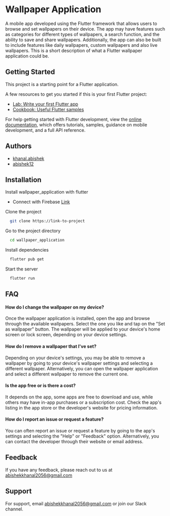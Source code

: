# Wallpaper Application

A mobile app developed using the Flutter framework that allows users to browse and set wallpapers on their device. The app may have features such as categories for different types of wallpapers, a search function, and the ability to save and share wallpapers. Additionally, the app can also be built to include features like daily wallpapers, custom wallpapers and also live wallpapers. This is a short description of what a Flutter wallpaper application could be.

## Getting Started

This project is a starting point for a Flutter application.

A few resources to get you started if this is your first Flutter project:

- [Lab: Write your first Flutter app](https://docs.flutter.dev/get-started/codelab)
- [Cookbook: Useful Flutter samples](https://docs.flutter.dev/cookbook)

For help getting started with Flutter development, view the
[online documentation](https://docs.flutter.dev/), which offers tutorials,
samples, guidance on mobile development, and a full API reference.


## Authors

- [khanal.abishek](https://www.instagram.com/khanal.abishek/)
- [abishek12](https://www.github.com/abishek12)


## Installation

Install wallpaper_application with flutter

- Connect with Firebase [Link](https://firebase.flutter.dev/docs/manual-installation/android)

Clone the project

```bash
  git clone https://link-to-project
```

Go to the project directory

```bash
  cd wallpaper_application
```

Install dependencies

```bash
  flutter pub get
```

Start the server

```bash
  flutter run
```


## FAQ

#### How do I change the wallpaper on my device?

Once the wallpaper application is installed, open the app and browse through the available wallpapers. Select the one you like and tap on the "Set as wallpaper" button. The wallpaper will be applied to your device's home screen or lock screen, depending on your device settings.

#### How do I remove a wallpaper that I've set?

Depending on your device's settings, you may be able to remove a wallpaper by going to your device's wallpaper settings and selecting a different wallpaper. Alternatively, you can open the wallpaper application and select a different wallpaper to remove the current one.

#### Is the app free or is there a cost?

It depends on the app, some apps are free to download and use, while others may have in-app purchases or a subscription cost. Check the app's listing in the app store or the developer's website for pricing information.

#### How do I report an issue or request a feature?

You can often report an issue or request a feature by going to the app's settings and selecting the "Help" or "Feedback" option. Alternatively, you can contact the developer through their website or email address.
    
    
## Feedback

If you have any feedback, please reach out to us at abishekkhanal2056@gmail.com


## Support

For support, email abishekkhanal2056@gmail.com or join our Slack channel.
